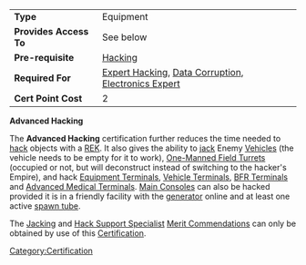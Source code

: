 |                        |                                                                                                                                                 |
|------------------------|-------------------------------------------------------------------------------------------------------------------------------------------------|
| **Type**               | Equipment                                                                                                                                       |
| **Provides Access To** | See below                                                                                                                                       |
| **Pre-requisite**      | [Hacking](Hacking_(Certification) "wikilink")                                                                                                   |
| **Required For**       | [Expert Hacking](Expert_Hacking "wikilink"), [Data Corruption](Data_Corruption "wikilink"), [Electronics Expert](Electronics_Expert "wikilink") |
| **Cert Point Cost**    | 2                                                                                                                                               |

**Advanced Hacking**

The **Advanced Hacking** certification further reduces the time needed
to [hack](hack "wikilink") objects with a
[REK](Remote_Electronics_Kit "wikilink"). It also gives the ability to
[jack](jack "wikilink") Enemy [Vehicles](Vehicle "wikilink") (the
vehicle needs to be empty for it to work), [One-Manned Field
Turrets](One-Manned_Field_Turret "wikilink") (occupied or not, but will
deconstruct instead of switching to the hacker's Empire), and hack
[Equipment Terminals](Equipment_Terminal "wikilink"), [Vehicle
Terminals](Vehicle_Terminal "wikilink"), [BFR
Terminals](BFR_Shed "wikilink") and [Advanced Medical
Terminals](Advanced_Medical_Terminal "wikilink"). [Main
Consoles](Main_Console "wikilink") can also be hacked provided it is in
a friendly facility with the [generator](generator "wikilink") online
and at least one active [spawn tube](spawn_tube "wikilink").

The [Jacking](Jacking_(Merit) "wikilink") and [Hack Support
Specialist](Hack_Support_Specialist "wikilink") [Merit
Commendations](Merit_Commendation "wikilink") can only be obtained by
use of this [Certification](Certification "wikilink").

[Category:Certification](Category:Certification "wikilink")